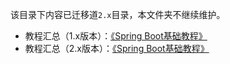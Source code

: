 该目录下内容已迁移道`2.x`目录，本文件夹不继续维护。

- 教程汇总（1.x版本）：[《Spring Boot基础教程》](https://blog.didispace.com/spring-boot-learning-1x/)
- 教程汇总（2.x版本）：[《Spring Boot基础教程》](https://blog.didispace.com/spring-boot-learning-2x/)
